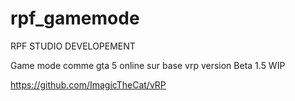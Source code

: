# rpf_gamemode
RPF STUDIO DEVELOPEMENT

Game mode comme gta 5 online sur base vrp version Beta 1.5 WIP

https://github.com/ImagicTheCat/vRP
